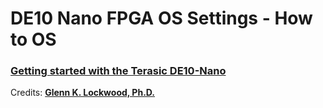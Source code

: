 # DE10 Nano FPGA OS Settings - How to OS

### [Getting started with the Terasic DE10-Nano](https://www.glennklockwood.com/sysadmin-howtos/terasic-de10-nano.html)


Credits: [**Glenn K. Lockwood, Ph.D.**](https://glennklockwood.com/)

